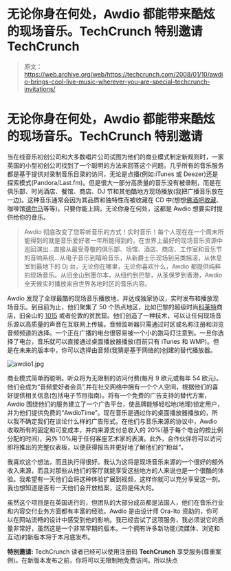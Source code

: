# 无论你身在何处，Awdio 都能带来酷炫的现场音乐。TechCrunch 特别邀请 TechCrunch

> 原文：<https://web.archive.org/web/https://techcrunch.com/2008/01/10/awdio-brings-cool-live-music-wherever-you-are-special-techcrunch-invitations/>

# 无论你身在何处，Awdio 都能带来酷炫的现场音乐。TechCrunch 特别邀请

当在线音乐初创公司和大多数唱片公司试图为他们的商业模式制定新规则时，一家英国的小型初创公司找到了一个聪明的方法来回答这个问题。几乎所有的音乐服务都是基于提供对录制音乐目录的访问，无论是点播(例如:iTunes 或 Deezer)还是探索模式(Pandora/Last.fm)。但是很大一部分高质量的音乐没有被录制，而是在俱乐部、时尚酒店、餐馆、商店、DJ 节和其他酷地方现场播放(我把广播音乐放在一边)。这种音乐通常会因为其品质和独特性而被收藏在 CD 中(想想[佛酒吧收藏](https://web.archive.org/web/20221004063039/http://www.amazon.com/Buddha-Bar-Claude-Challe/dp/B00009XBYK)、咖啡馆[德尔马](https://web.archive.org/web/20221004063039/http://www.amazon.com/Cafe-Del-Mar-Various-Artists/dp/B00005OMMD)等等)。只要你能上网，无论你身在何处，这都是 Awdio 想要实时提供给你的音乐。

> Awdio 彻底改变了您聆听音乐的方式！实时音乐！每个人现在在一个周末所能得到的就是音乐爱好者一年所能得到的，在世界上最好的现场音乐资源中巡回演出…直接从最受尊敬的俱乐部、场馆、酒店、商店、工作室和音乐节的音响系统…从电子音乐到嘻哈音乐，从新爵士乐现场到另类摇滚，从休息室到最地下的 Dj 台，无论你在哪里，无论你喜欢什么，Awdio 都提供纯粹的现场音乐。从旧金山到墨尔本，从纽约到巴黎，从圣保罗到香港，Awdio 全天候实时播放来自世界各地时区的音乐内容。

Awdio 发现了全球最酷的现场音乐播放地，并达成独家协议，实时发布和播放现场音乐。到目前为止，他们聚集了 50 个热点地区，比如巴黎的超级时尚[科莱特](https://web.archive.org/web/20221004063039/http://www.colette.fr/)商店，旧金山的 [1015](https://web.archive.org/web/20221004063039/http://www.yelp.com/biz/events-at-ten15-san-francisco) 或者伦敦的贫民窟。他们创造了一种技术，可以让任何现场音乐源以高质量的声音在互联网上传输。音频监听器只需通过时区或名称注册和浏览音频频道的选择。一个正在广播的电台很容易被一个小的跑马灯注意到。一旦你选择了电台，音乐就可以直接通过桌面播放器播放(目前只有 iTunes 和 WMP)。但是在未来的版本中，你可以选择由音频(我猜是基于网络的)创建的替代播放器。

![awdio1.jpg](img/170f6ccd5600521d32d80cb2e0c1d829.png)

商业模式简单而聪明。听众将为无限制的访问付费(每月 9 欧元或每年 54 欧元)。他们会成为“音频爱好者会员”,并在社交网络中拥有一个个人空间，根据他们的喜好提供相关信息(包括电子节目指南)。将有一个免费的广告支持的替代方案，Awdio 围绕他们的服务建立了一个广告平台，使品牌能够轻松地(地理)锁定用户，并为他们提供免费的“AwdioTime”。现在音乐是通过你的桌面播放器播放的，所以我不确定我们在谈论什么样的广告形式。在他们与音乐来源的协议中，Awdio 收取所有的固定和可变成本，并向来源支付总收入的 20%(基于每个电台的按比例分配的时间)，另外 10%用于任何客座艺术家的表演。此外，合作伙伴将可以访问即将推出的完整仪表板，以便获得报告并更好地了解他们的“粉丝”。

我喜欢这个想法，而且执行得很好。我认为这将是现场音乐来源的一个很好的额外收入来源，而且对那些从他们的客厅就能享受这些地方的人来说也是一个很酷的体验。我希望有一天他们会将这种体验扩展到视频，这样你就可以充分享受这一刻。我也想知道是否有一天他们会开放档案，这将是伟大的。

虽然这个项目是在英国进行的，但团队的大部分成员都是法国人，他们在音乐行业和内容交付业务方面都有丰富的经验。Awdio 是由设计师 Ora-Ito 资助的，你可以在网站流畅的设计中感受到他的影响。我已经尝试了这项服务，我必须说它的质量非常好，虽然这是一个非常早期的版本。一个拥有许多新功能(流媒体、浏览和互动)的新版本将于本月底发布。

**特别邀请:** TechCrunch 读者已经可以使用注册码 **TechCrunch** 享受服务(尊重案例)。在新版本发布之前，你将可以无限制地免费访问。所以快点